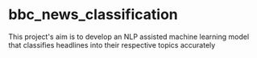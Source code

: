 # bbc_news_classification
This project's aim is to develop an NLP assisted machine learning model that classifies headlines into their respective topics accurately
